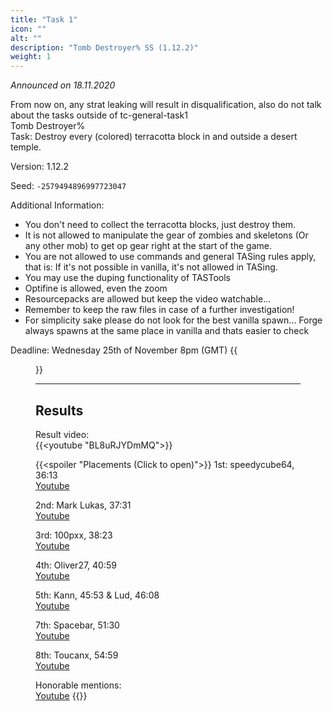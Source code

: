```yaml
---
title: "Task 1"
icon: ""
alt: ""
description: "Tomb Destroyer% SS (1.12.2)"
weight: 1
---
```

*Announced on 18.11.2020*  
  
From now on, any strat leaking will result in disqualification, also do not talk about the tasks outside of tc-general-task1  
Tomb Destroyer%  
Task: Destroy every (colored) terracotta block in and outside a desert temple.  
  
Version: 1.12.2  
  
Seed: `-2579494896997723047`  
  
Additional Information:  
- You don't need to collect the terracotta blocks, just destroy them. 
- It is not allowed to manipulate the gear of zombies and skeletons (Or any other mob) to get op gear right at the start of the game.
- You are not allowed to use commands and general TASing rules apply, that is: If it's not possible in vanilla, it's not allowed in TASing. 
- You may use the duping functionality of TASTools
- Optifine is allowed, even the zoom
- Resourcepacks are allowed but keep the video watchable...
- Remember to keep the raw files in case of a further investigation!
- For simplicity sake please do not look for the best vanilla spawn... Forge always spawns at the same place in vanilla and thats easier to check
  
Deadline: Wednesday 25th of November 8pm (GMT)
{{<figure class="screenshot" src="../thumbnails/Preview1.jpg">}}
  
  ---
## Results

Result video:  
{{<youtube "BL8uRJYDmMQ">}}
  
{{<spoiler "Placements (Click to open)">}}
1st: speedycube64, 36:13  
[Youtube](https://youtu.be/C-YB0EkhBDw)

2nd: Mark Lukas, 37:31  
[Youtube](https://youtu.be/mAShRW-MD3Q)

3rd: 100pxx, 38:23  
[Youtube](https://youtu.be/q3rGLnGbgfQ)

4th: Oliver27, 40:59  
[Youtube](https://www.youtube.com/watch?v=Mq5Byr1ESdg)

5th: Kann,  45:53 & Lud, 46:08  
[Youtube](https://youtu.be/KmJ39wKOsQ4)

7th: Spacebar, 51:30  
[Youtube](https://youtu.be/NMCi6TynNRE)

8th: Toucanx, 54:59  
[Youtube](https://youtu.be/eW7NCUS-T_k)

Honorable mentions:  
[Youtube](https://youtu.be/ZHBqJ11Id5w)
{{</spoiler>}}